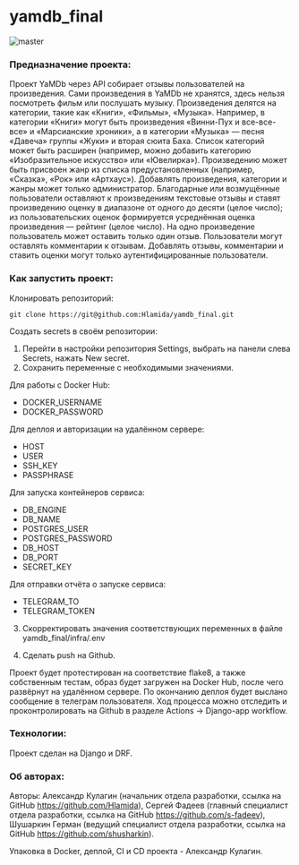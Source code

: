 # yamdb_final

![master](https://github.com/hlamida/yamdb_final/actions/workflows/yamdb_workflow.yml/badge.svg)

### Предназначение проекта:

Проект YaMDb через API собирает отзывы пользователей на произведения. Сами произведения в YaMDb не хранятся, здесь нельзя посмотреть фильм или послушать музыку.
Произведения делятся на категории, такие как «Книги», «Фильмы», «Музыка». Например, в категории «Книги» могут быть произведения «Винни-Пух и все-все-все» и «Марсианские хроники», а в категории «Музыка» — песня «Давеча» группы «Жуки» и вторая сюита Баха. Список категорий может быть расширен (например, можно добавить категорию «Изобразительное искусство» или «Ювелирка»).
Произведению может быть присвоен жанр из списка предустановленных (например, «Сказка», «Рок» или «Артхаус»).
Добавлять произведения, категории и жанры может только администратор.
Благодарные или возмущённые пользователи оставляют к произведениям текстовые отзывы и ставят произведению оценку в диапазоне от одного до десяти (целое число); из пользовательских оценок формируется усреднённая оценка произведения — рейтинг (целое число). На одно произведение пользователь может оставить только один отзыв.
Пользователи могут оставлять комментарии к отзывам.
Добавлять отзывы, комментарии и ставить оценки могут только аутентифицированные пользователи.

### Как запустить проект:

Клонировать репозиторий:

```
git clone https://git@github.com:Hlamida/yamdb_final.git
```

Создать secrets в своём репозитории: 
1. Перейти в настройки репозитория Settings, выбрать на панели слева Secrets, нажать New secret.
2. Сохранить переменные с необходимыми значениями.

Для работы с Docker Hub:
- DOCKER_USERNAME
- DOCKER_PASSWORD

Для деплоя и авторизации на удалённом сервере:
- HOST
- USER
- SSH_KEY
- PASSPHRASE

Для запуска контейнеров сервиса:
- DB_ENGINE
- DB_NAME
- POSTGRES_USER
- POSTGRES_PASSWORD
- DB_HOST
- DB_PORT
- SECRET_KEY

Для отправки отчёта о запуске сервиса:
- TELEGRAM_TO
- TELEGRAM_TOKEN

3. Скорректировать значения соответствующих переменных в файле yamdb_final/infra/.env

4. Сделать push на Github. 

Проект будет протестирован на соответствие flake8, а также собственным тестам, образ будет загружен на Docker Hub, после чего развёрнут на удалённом сервере. 
По окончанию деплоя будет выслано сообщение в телеграм пользователя.
Ход процесса можно отследить и проконтролировать на Github в разделе Actions -> Django-app workflow.

### Технологии:

Проект сделан на Django и DRF.

### Об авторах:

Авторы: Александр Кулагин (начальник отдела разработки, ссылка на GitHub https://github.com/Hlamida), Сергей Фадеев (главный специалист отдела разработки, ссылка на GitHub https://github.com/s-fadeev), Шушаркин Герман (ведущий специалист отдела разработки, ссылка на GitHub https://github.com/shusharkin).

Упаковка в Docker, деплой, CI и CD проекта - Александр Кулагин.

